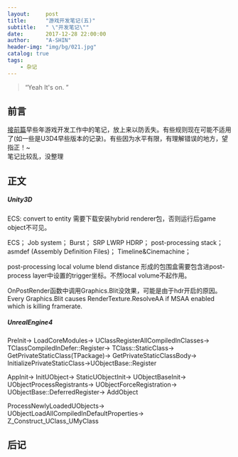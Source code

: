 ```yaml
---
layout:     post
title:      "游戏开发笔记(五)"
subtitle:   " \"开发笔记\""
date:       2017-12-28 22:00:00
author:     "A-SHIN"
header-img: "img/bg/021.jpg"
catalog: true
tags:
    - 杂记
---
```


> “Yeah It's on. ”


## 前言
[接前篇](https://huangx916.github.io/2017/12/18/note04/)早些年游戏开发工作中的笔记，放上来以防丢失。有些规则现在可能不适用了(如一些是U3D4早些版本的记录)。有些因为水平有限，有理解错误的地方，望指正！~  
笔记比较乱，没整理

## 正文
##### Unity3D  
ECS: convert to entity  需要下载安装hybrid renderer包，否则运行后game object不可见。  

ECS；        Job system；    Burst；    SRP LWRP HDRP；    post-processing stack；    asmdef (Assembly Definition Files)；    Timeline&Cinemachine；  

post-processing local volume blend distance 形成的包围盒需要包含进post-process layer中设置的trigger坐标。不然local volume不起作用。  

OnPostRender函数中调用Graphics.Blit没效果，可能是由于hdr开启的原因。    
Every Graphics.Blit causes RenderTexture.ResolveAA if MSAA enabled which is killing framerate.  


##### UnrealEngine4  
PreInit-> LoadCoreModules-> UClassRegisterAllCompiledInClasses-> TClassCompiledInDefer<TClass>::Register-> TClass::StaticClass-> GetPrivateStaticClass(TPackage)-> GetPrivateStaticClassBody-> InitializePrivateStaticClass->UObjectBase::Register  

AppInit-> InitUObject-> StaticUObjectInit-> UObjectBaseInit-> UObjectProcessRegistrants-> UObjectForceRegistration-> UObjectBase::DeferredRegister-> AddObject

ProcessNewlyLoadedUObjects-> UObjectLoadAllCompiledInDefaultProperties-> 
Z_Construct_UClass_UMyClass  


## 后记
